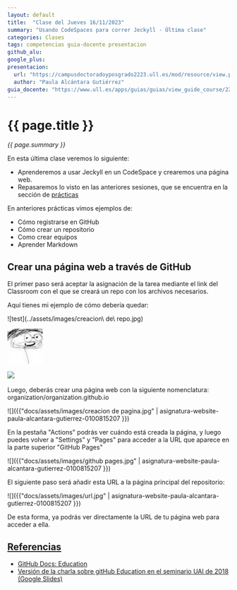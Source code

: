 ```yaml
---
layout: default
title:  "Clase del Jueves 16/11/2023"
summary: "Usando CodeSpaces para correr Jeckyll - Última clase"
categories: Clases
tags: competencias guia-docente presentacion
github_alu: 
google_plus: 
presentacion: 
  url: "https://campusdoctoradoyposgrado2223.ull.es/mod/resource/view.php?id=843"
  author: "Paula Alcántara Gutiérrez"
guia_docente: "https://www.ull.es/apps/guias/guias/view_guide_course/2223/125771143"
---
```


# {{ page.title }}

*{{ page.summary }}*

En esta última clase veremos lo siguiente: 

- Aprenderemos a usar Jeckyll en un CodeSpace y crearemos una página web.
- Repasaremos lo visto en las anteriores sesiones, que se encuentra en la sección de [prácticas](https://ull-mfp-aet-2324.github.io/asignatura-website-paula-alcantara-gutierrez-0100815207//index.html)

En anteriores prácticas vimos ejemplos de:

- Cómo registrarse en GitHub
- Cómo crear un repositorio
- Como crear equipos
- Aprender Markdown

## Crear una página web a través de GitHub

El primer paso será aceptar la asignación de la tarea mediante el link del Classroom con el que se creará un repo con los archivos necesarios.

Aquí tienes mi ejemplo de cómo debería quedar:

![test](../assets/images/creacion\ de\ repo.jpg)

![img](docs/assets/images/casianogravatar.jpeg)

![]({{""|asignatura-website-paula-alcantara-gutierrez-0100815207}})

Luego, deberás crear una página web con la siguiente nomenclatura: organization/organization.github.io 

![]({{"docs/assets/images/creacion de pagina.jpg" | asignatura-website-paula-alcantara-gutierrez-0100815207 }})

En la pestaña "Actions" podrás ver cuándo está creada la página, y luego puedes volver a "Settings" y "Pages" para acceder a la URL que aparece en la parte superior "GitHub Pages"

![]({{"docs/assets/images/github pages.jpg" | asignatura-website-paula-alcantara-gutierrez-0100815207 }})

El siguiente paso será añadir esta URL a la página principal del repositorio:

![]({{"docs/assets/images/url.jpg" | asignatura-website-paula-alcantara-gutierrez-0100815207 }})

De esta forma, ya podrás ver directamente la URL de tu página web para acceder a ella.

## [Referencias](references)

* [GitHub Docs: Education](https://docs.github.com/en/education)
* [Versión de la charla sobre gitHub Education en el seminario UAI de 2018 (Google Slides)](https://docs.google.com/presentation/d/1LAZUS4SX7axmzEUElh2Oz2DqC1cJA6PUvb1KixJ1KWw/edit?usp=sharing)
